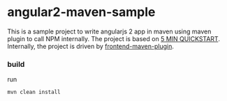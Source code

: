 # angular2-maven-sample
This is a sample project to write angularjs 2 app in maven using maven plugin to call NPM internally. The project is based on [5 MIN QUICKSTART](https://angular.io/docs/ts/latest/quickstart.html). Internally, the project is driven by [frontend-maven-plugin](https://github.com/eirslett/frontend-maven-plugin).

### build
run
```sh
mvn clean install
```
